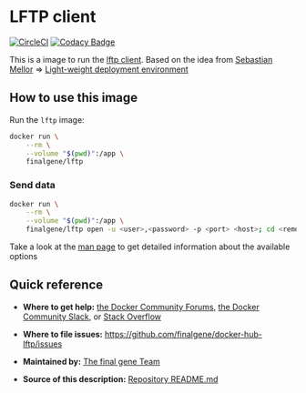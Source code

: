 # LFTP client
[![CircleCI](https://circleci.com/gh/final-gene/docker-hub-lftp/tree/master.svg?style=svg)](https://circleci.com/gh/final-gene/docker-hub-lftp/tree/master) [![Codacy Badge](https://api.codacy.com/project/badge/Grade/7fea4bf3471641f59e057c46ea152b28)](https://www.codacy.com/app/final-gene/docker-hub-lftp?utm_source=github.com&amp;utm_medium=referral&amp;utm_content=final-gene/docker-hub-lftp&amp;utm_campaign=Badge_Grade)

This is a image to run the [lftp client](https://lftp.yar.ru).
Based on the idea from [Sebastian Mellor](https://github.com/sebble/docker-images) => [Light-weight deployment environment](https://github.com/sebble/docker-images/tree/master/deploy)

## How to use this image
Run the `lftp` image:

```bash
docker run \
    --rm \
    --volume "$(pwd)":/app \
    finalgene/lftp
```

### Send data
```bash
docker run \
    --rm \
    --volume "$(pwd)":/app \
    finalgene/lftp open -u <user>,<password> -p <port> <host>; cd <remote directory>; mirror --reverse --verbose=3 <local directory>
```

Take a look at the [man page](https://lftp.yar.ru/lftp-man.html) to get detailed information about the available options

## Quick reference
* **Where to get help:**
[the Docker Community Forums](https://forums.docker.com), [the Docker Community Slack](https://blog.docker.com/2016/11/introducing-docker-community-directory-docker-community-slack), or [Stack Overflow](https://stackoverflow.com/search?tab=newest&q=docker)

* **Where to file issues:**
https://github.com/finalgene/docker-hub-lftp/issues

* **Maintained by:**
[The final gene Team](https://github.com/finalgene)

* **Source of this description:**
[Repository README.md](https://github.com/finalgene/docker-hub-lftp/blob/master/README.md)
